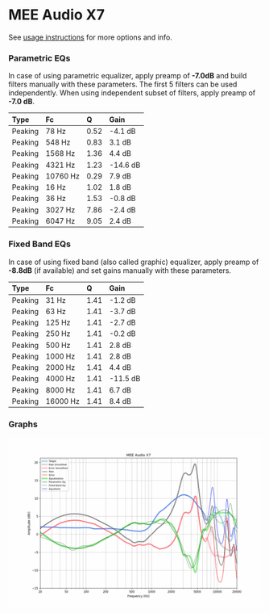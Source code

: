 # MEE Audio X7
See [usage instructions](https://github.com/jaakkopasanen/AutoEq#usage) for more options and info.

### Parametric EQs
In case of using parametric equalizer, apply preamp of **-7.0dB** and build filters manually
with these parameters. The first 5 filters can be used independently.
When using independent subset of filters, apply preamp of **-7.0 dB**.

| Type    | Fc       |    Q | Gain     |
|:--------|:---------|:-----|:---------|
| Peaking | 78 Hz    | 0.52 | -4.1 dB  |
| Peaking | 548 Hz   | 0.83 | 3.1 dB   |
| Peaking | 1568 Hz  | 1.36 | 4.4 dB   |
| Peaking | 4321 Hz  | 1.23 | -14.6 dB |
| Peaking | 10760 Hz | 0.29 | 7.9 dB   |
| Peaking | 16 Hz    | 1.02 | 1.8 dB   |
| Peaking | 36 Hz    | 1.53 | -0.8 dB  |
| Peaking | 3027 Hz  | 7.86 | -2.4 dB  |
| Peaking | 6047 Hz  | 9.05 | 2.4 dB   |

### Fixed Band EQs
In case of using fixed band (also called graphic) equalizer, apply preamp of **-8.8dB**
(if available) and set gains manually with these parameters.

| Type    | Fc       |    Q | Gain     |
|:--------|:---------|:-----|:---------|
| Peaking | 31 Hz    | 1.41 | -1.2 dB  |
| Peaking | 63 Hz    | 1.41 | -3.7 dB  |
| Peaking | 125 Hz   | 1.41 | -2.7 dB  |
| Peaking | 250 Hz   | 1.41 | -0.2 dB  |
| Peaking | 500 Hz   | 1.41 | 2.8 dB   |
| Peaking | 1000 Hz  | 1.41 | 2.8 dB   |
| Peaking | 2000 Hz  | 1.41 | 4.4 dB   |
| Peaking | 4000 Hz  | 1.41 | -11.5 dB |
| Peaking | 8000 Hz  | 1.41 | 6.7 dB   |
| Peaking | 16000 Hz | 1.41 | 8.4 dB   |

### Graphs
![](./MEE%20Audio%20X7.png)